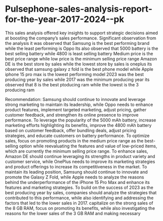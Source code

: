 # Pulsephone-sales-analysis-report-for-the-year-2017-2024--pk
This sales analysis offered key insights to support strategic decisions aimed at boosting the company’s sales performance.
Significant observation from the analysis
it was observed that Samsung is the best performing brand while the least performing is Oppo
Its also observed that 5000 battery is the best selling battery while 4800 is least selling battery
Medium price is the best price range while low price is the minimum selling price range
Amazon DE is the best store by sales while the lowest store by sales is oneplus
its observed that samsung galaxy z fold is the best phone model while Apple iphone 15 pro max is the lowest performing model
2023 was the best producing year by sales while 2017 was the minimum producing year
its observed that 8 is the best ptoducing ram while the lowest is the 3 producing ram
 
Recommendation:
Samsung should continue to innovate and leverage strong marketing to maintain its leadership, while Oppo needs to enhance product features, implement targeted marketing, adjust pricing, gather customer feedback, and strengthen its online presence to improve performance.
To leverage the popularity of the 5000 mAh battery, increase marketing efforts highlighting its benefits, improve the 4800 mAh battery based on customer feedback, offer bundling deals, adjust pricing strategies, and educate customers on battery performance.
To optimize sales, focus on promoting products in the medium price range as the best-selling option while reevaluating the features and value of low-priced items, which are currently the minimum selling price range.
To enhance sales, Amazon DE should continue leveraging its strengths in product variety and customer service, while OnePlus needs to improve its marketing strategies and product offerings to increase its competitiveness in the market.
To maintain its leading position, Samsung should continue to innovate and promote the Galaxy Z Fold, while Apple needs to analyze the reasons behind the underperformance of the iPhone 15 Pro Max and enhance its features and marketing strategies.
To build on the success of 2023 as the best producing year by sales, companies should analyze the strategies that contributed to this performance, while also identifying and addressing the factors that led to the lower sales in 2017.
capitalize on the strong sales of the 8 GB RAM, focus on promoting its benefits, while also investigating the reasons for the lower sales of the 3 GB RAM and making necessary
